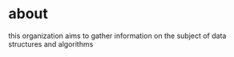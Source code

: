 # about
this organization aims to gather information on the subject of data structures and algorithms
